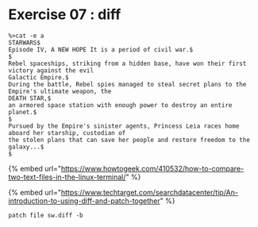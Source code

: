 # Exercise 07 : diff

```
%>cat -e a
STARWARS$
Episode IV, A NEW HOPE It is a period of civil war.$
$
Rebel spaceships, striking from a hidden base, have won their first victory against the evil
Galactic Empire.$
During the battle, Rebel spies managed to steal secret plans to the Empire's ultimate weapon, the
DEATH STAR,$
an armored space station with enough power to destroy an entire planet.$
$
Pursued by the Empire's sinister agents, Princess Leia races home aboard her starship, custodian of
the stolen plans that can save her people and restore freedom to the galaxy...$
$
```

{% embed url="https://www.howtogeek.com/410532/how-to-compare-two-text-files-in-the-linux-terminal/" %}

{% embed url="https://www.techtarget.com/searchdatacenter/tip/An-introduction-to-using-diff-and-patch-together" %}

```
patch file sw.diff -b
```
